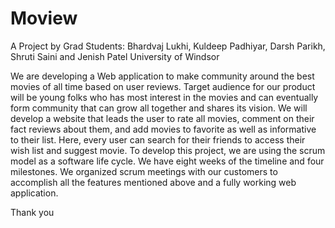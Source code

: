 # Moview
A Project by Grad Students: Bhardvaj Lukhi, Kuldeep Padhiyar, Darsh Parikh, Shruti Saini and Jenish Patel
University of Windsor

We are developing a Web application to make community around the best movies of all time based on user reviews. Target audience for our product will be young folks who has most interest in the movies and can eventually form community that can grow all together and shares its vision. We will develop a website that leads the user to rate all movies, comment on their fact reviews about them, and add movies to favorite as well as informative to their list. Here, every user can search for their friends to access their wish list and suggest movie. To develop this project, we are using the scrum model as a software life cycle. We have eight weeks of the timeline and four milestones. We organized scrum meetings with our customers to accomplish all the features mentioned above and a fully working web application.

Thank you
